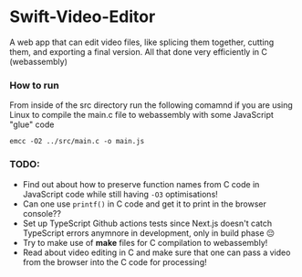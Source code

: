 # Swift-Video-Editor
A web app that can edit video files, like splicing them together, cutting them, and exporting a final version. All that done very efficiently in C (webassembly)

### How to run

From inside of the src directory run the following comamnd 
if you are using Linux to compile the main.c file to webassembly with some JavaScript "glue" code

`emcc -O2 ../src/main.c -o main.js`

### TODO:
* Find out about how to preserve function names from C code in JavaScript code while still having `-O3` optimisations!
* Can one use `printf()` in C code and get it to print in the browser console??
* Set up TypeScript Github actions tests since Next.js doesn't catch TypeScript errors anymnore in development, only in build phase 😔
* Try to make use of **make** files for C compilation to webassembly!
* Read about video editing in C and make sure that one can pass a video from the browser into the C code for processing!
